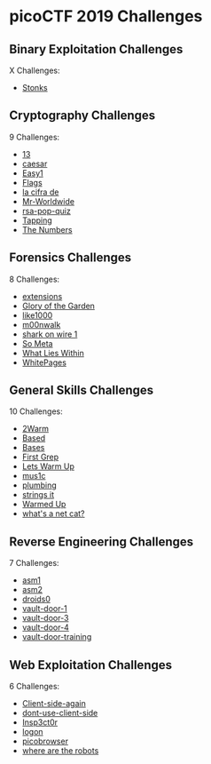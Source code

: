 # picoCTF 2019 Challenges

## Binary Exploitation Challenges

X Challenges:
- [Stonks](Binary_Exploitation/Stonks.md)

## Cryptography Challenges

9 Challenges:
- [13](Cryptography/13.md)
- [caesar](Cryptography/caesar.md)
- [Easy1](Cryptography/Easy1.md)
- [Flags](Cryptography/Flags.md)
- [la cifra de](Cryptography/la_cifra_de.md)
- [Mr-Worldwide](Cryptography/Mr-Worldwide.md)
- [rsa-pop-quiz](Cryptography/rsa-pop-quiz.md)
- [Tapping](Cryptography/Tapping.md)
- [The Numbers](Cryptography/The_Numbers.md)

## Forensics Challenges

8 Challenges: 
- [extensions](Forensics/extensions.md)
- [Glory of the Garden](Forensics/Glory_of_the_Garden.md)
- [like1000](Forensics/like1000.md)
- [m00nwalk](Forensics/m00nwalk.md)
- [shark on wire 1](Forensics/shark_on_wire_1.md)
- [So Meta](Forensics/So_Meta.md)
- [What Lies Within](Forensics/What_Lies_Within.md)
- [WhitePages](Forensics/WhitePages.md)

## General Skills Challenges

10 Challenges: 
- [2Warm](General_Skills/2Warm.md)
- [Based](General_Skills/Based.md)
- [Bases](General_Skills/Bases.md)
- [First Grep](General_Skills/First_Grep.md)
- [Lets Warm Up](General_Skills/Lets_Warm_Up.md)
- [mus1c](General_Skills/mus1c.md)
- [plumbing](General_Skills/plumbing.md)
- [strings it](General_Skills/strings_it.md)
- [Warmed Up](General_Skills/Warmed_Up.md)
- [what's a net cat?](General_Skills/whats_a_net_cat.md)

## Reverse Engineering Challenges

7 Challenges:
- [asm1](Reverse_Engineering/asm1.md)
- [asm2](Reverse_Engineering/asm2.md)
- [droids0](Reverse_Engineering/droids0.md)
- [vault-door-1](Reverse_Engineering/vault-door-1.md)
- [vault-door-3](Reverse_Engineering/vault-door-3.md)
- [vault-door-4](Reverse_Engineering/vault-door-4.md)
- [vault-door-training](Reverse_Engineering/vault-door-training.md)

## Web Exploitation Challenges

6 Challenges:
- [Client-side-again](Web_Exploitation/Client-side-again.md)
- [dont-use-client-side](Web_Exploitation/dont-use-client-side.md)
- [Insp3ct0r](Web_Exploitation/Insp3ct0r.md)
- [logon](Web_Exploitation/logon.md)
- [picobrowser](Web_Exploitation/picobrowser.md)
- [where are the robots](Web_Exploitation/where_are_the_robots.md)
